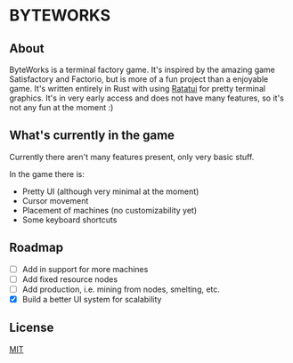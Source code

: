 # BYTEWORKS

## About

ByteWorks is a terminal factory game. It's inspired by the amazing game Satisfactory and Factorio, but is more of a fun project than a enjoyable game. It's written entirely in Rust with using [Ratatui](https://github.com/ratatui/ratatui) for pretty terminal graphics. It's in very early access and does not have many features, so it's not any fun at the moment :)

## What's currently in the game

Currently there aren't many features present, only very basic stuff.

In the game there is:
 - Pretty UI (although very minimal at the moment)
 - Cursor movement
 - Placement of machines (no customizability yet)
 - Some keyboard shortcuts

## Roadmap

 - [ ] Add in support for more machines
 - [ ] Add fixed resource nodes
 - [ ] Add production, i.e. mining from nodes, smelting, etc.
 - [x] Build a better UI system for scalability

## License

[MIT](https://github.com/DexterHDev/ByteWorks/blob/main/LICENSE)
